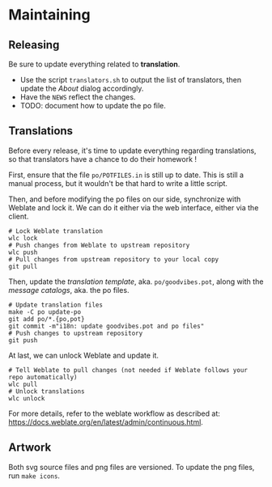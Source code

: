 Maintaining
===========



Releasing
---------

Be sure to update everything related to **translation**.

- Use the script `translators.sh` to output the list of translators, then
  update the *About* dialog accordingly.
- Have the `NEWS` reflect the changes.
- TODO: document how to update the po file.



Translations
------------

Before every release, it's time to update everything regarding translations, so
that translators have a chance to do their homework !

First, ensure that the file `po/POTFILES.in` is still up to date. This is still
a manual process, but it wouldn't be that hard to write a little script.

Then, and before modifying the po files on our side, synchronize with Weblate
and lock it. We can do it either via the web interface, either via the client.

	# Lock Weblate translation
	wlc lock
	# Push changes from Weblate to upstream repository
	wlc push
	# Pull changes from upstream repository to your local copy
	git pull

Then, update the *translation template*, aka. `po/goodvibes.pot`, along with
the *message catalogs*, aka. the po files.

	# Update translation files
	make -C po update-po
	git add po/*.{po,pot}
	git commit -m"i18n: update goodvibes.pot and po files"
	# Push changes to upstream repository
	git push

At last, we can unlock Weblate and update it.

	# Tell Weblate to pull changes (not needed if Weblate follows your repo automatically)
	wlc pull
	# Unlock translations
	wlc unlock

For more details, refer to the weblate workflow as described at:
<https://docs.weblate.org/en/latest/admin/continuous.html>.



Artwork
-------

Both svg source files and png files are versioned. To update the png files, run
`make icons`.
